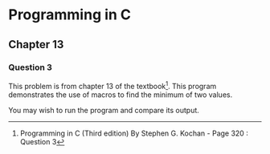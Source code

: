 # Programming in C
## Chapter 13
### Question 3

This problem is from chapter 13 of the textbook[^1]. This program demonstrates the use of macros to find the minimum of two values.

You may wish to run the program and compare its output.


[^1]: Programming in C (Third edition) By Stephen G. Kochan - Page 320 : Question 3
